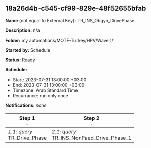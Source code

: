 ## 18a26d4b-c545-cf99-829e-48f52655bfab

**Name** (not equal to External Key)**:** TR_INS_Obgyn_DrivePhase	

**Description:** n/a

**Folder:** my automations/MOTF-Turkey/HPV/Wave 1/

**Started by:** Schedule

**Status:** Ready

**Schedule:**

* Start: 2023-07-31 13:00:00 +03:00
* End: 2023-07-31 13:00:00 +03:00
* Timezone: Arab Standard Time
* Recurrance: run only once

**Notifications:** _none_


| Step 1<br>_<small>-</small>_ | Step 2<br>_<small>-</small>_ |
| --- | --- |
| _1.1: query_<br>TR_Drive_Phase | _2.1: query_<br>TR_INS_NonPaed_Drive_Phase_1 |
